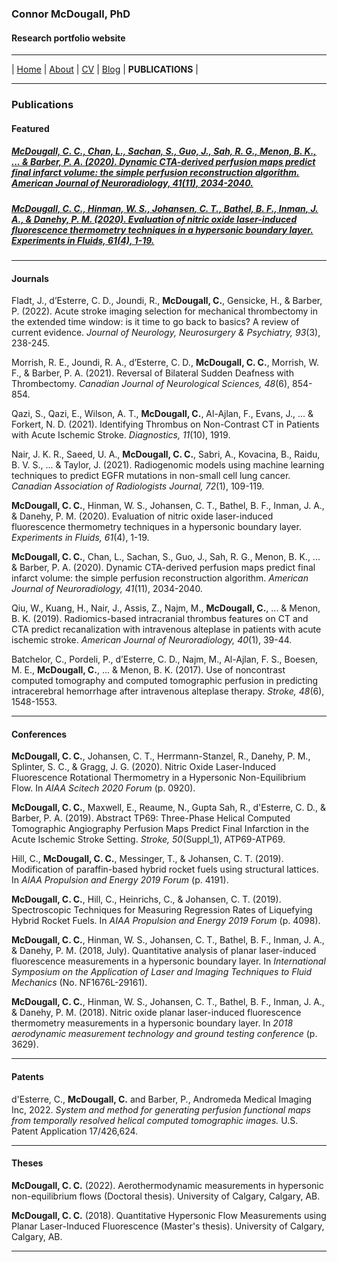 ### Connor McDougall, PhD
#### Research portfolio website
___

| [Home](README.md) | [About](about.md) | [CV](cv.md) | [Blog](blog.md) | **PUBLICATIONS** |

___

### Publications


#### Featured

##### [McDougall, C. C., Chan, L., Sachan, S., Guo, J., Sah, R. G., Menon, B. K., ... & Barber, P. A. (2020). Dynamic CTA-derived perfusion maps predict final infarct volume: the simple perfusion reconstruction algorithm. *American Journal of Neuroradiology, 41*(11), 2034-2040.](http://www.ajnr.org/content/41/11/2034.abstract)

##### [McDougall, C. C., Hinman, W. S., Johansen, C. T., Bathel, B. F., Inman, J. A., & Danehy, P. M. (2020). Evaluation of nitric oxide laser-induced fluorescence thermometry techniques in a hypersonic boundary layer. *Experiments in Fluids, 61*(4), 1-19.](https://link.springer.com/article/10.1007/s00348-020-2884-1)

___

#### Journals

Fladt, J., d’Esterre, C. D., Joundi, R., **McDougall, C.**, Gensicke, H., & Barber, P. (2022). Acute stroke imaging selection for mechanical thrombectomy in the extended time window: is it time to go back to basics? A review of current evidence. *Journal of Neurology, Neurosurgery & Psychiatry, 93*(3), 238-245.

Morrish, R. E., Joundi, R. A., d’Esterre, C. D., **McDougall, C. C.**, Morrish, W. F., & Barber, P. A. (2021). Reversal of Bilateral Sudden Deafness with Thrombectomy. *Canadian Journal of Neurological Sciences, 48*(6), 854-854.

Qazi, S., Qazi, E., Wilson, A. T., **McDougall, C.**, Al-Ajlan, F., Evans, J., ... & Forkert, N. D. (2021). Identifying Thrombus on Non-Contrast CT in Patients with Acute Ischemic Stroke. *Diagnostics, 11*(10), 1919.

Nair, J. K. R., Saeed, U. A., **McDougall, C. C.**, Sabri, A., Kovacina, B., Raidu, B. V. S., ... & Taylor, J. (2021). Radiogenomic models using machine learning techniques to predict EGFR mutations in non-small cell lung cancer. *Canadian Association of Radiologists Journal, 72*(1), 109-119.

**McDougall, C. C.**, Hinman, W. S., Johansen, C. T., Bathel, B. F., Inman, J. A., & Danehy, P. M. (2020). Evaluation of nitric oxide laser-induced fluorescence thermometry techniques in a hypersonic boundary layer. *Experiments in Fluids, 61*(4), 1-19.

**McDougall, C. C.**, Chan, L., Sachan, S., Guo, J., Sah, R. G., Menon, B. K., ... & Barber, P. A. (2020). Dynamic CTA-derived perfusion maps predict final infarct volume: the simple perfusion reconstruction algorithm. *American Journal of Neuroradiology, 41*(11), 2034-2040.

Qiu, W., Kuang, H., Nair, J., Assis, Z., Najm, M., **McDougall, C.**, ... & Menon, B. K. (2019). Radiomics-based intracranial thrombus features on CT and CTA predict recanalization with intravenous alteplase in patients with acute ischemic stroke. *American Journal of Neuroradiology, 40*(1), 39-44.

Batchelor, C., Pordeli, P., d’Esterre, C. D., Najm, M., Al-Ajlan, F. S., Boesen, M. E., **McDougall, C.**, ... & Menon, B. K. (2017). Use of noncontrast computed tomography and computed tomographic perfusion in predicting intracerebral hemorrhage after intravenous alteplase therapy. *Stroke, 48*(6), 1548-1553.

___

#### Conferences

**McDougall, C. C.**, Johansen, C. T., Herrmann-Stanzel, R., Danehy, P. M., Splinter, S. C., & Gragg, J. G. (2020). Nitric Oxide Laser-Induced Fluorescence Rotational Thermometry in a Hypersonic Non-Equilibrium Flow. In *AIAA Scitech 2020 Forum* (p. 0920).

**McDougall, C. C.**, Maxwell, E., Reaume, N., Gupta Sah, R., d'Esterre, C. D., & Barber, P. A. (2019). Abstract TP69: Three-Phase Helical Computed Tomographic Angiography Perfusion Maps Predict Final Infarction in the Acute Ischemic Stroke Setting. *Stroke, 50*(Suppl_1), ATP69-ATP69.

Hill, C., **McDougall, C. C.**, Messinger, T., & Johansen, C. T. (2019). Modification of paraffin-based hybrid rocket fuels using structural lattices. In *AIAA Propulsion and Energy 2019 Forum* (p. 4191).

**McDougall, C. C.**, Hill, C., Heinrichs, C., & Johansen, C. T. (2019). Spectroscopic Techniques for Measuring Regression Rates of Liquefying Hybrid Rocket Fuels. In *AIAA Propulsion and Energy 2019 Forum* (p. 4098).

**McDougall, C. C.**, Hinman, W. S., Johansen, C. T., Bathel, B. F., Inman, J. A., & Danehy, P. M. (2018, July). Quantitative analysis of planar laser-induced fluorescence measurements in a hypersonic boundary layer. In *International Symposium on the Application of Laser and Imaging Techniques to Fluid Mechanics* (No. NF1676L-29161).

**McDougall, C. C.**, Hinman, W. S., Johansen, C. T., Bathel, B. F., Inman, J. A., & Danehy, P. M. (2018). Nitric oxide planar laser-induced fluorescence thermometry measurements in a hypersonic boundary layer. In *2018 aerodynamic measurement technology and ground testing conference* (p. 3629).
___

#### Patents

d'Esterre, C., **McDougall, C.** and Barber, P., Andromeda Medical Imaging Inc, 2022. *System and method for generating perfusion functional maps from temporally resolved helical computed tomographic images.* U.S. Patent Application 17/426,624.

___

#### Theses

**McDougall, C. C.** (2022). Aerothermodynamic measurements in hypersonic non-equilibrium flows (Doctoral thesis). University of Calgary, Calgary, AB.

**McDougall, C. C.** (2018). Quantitative Hypersonic Flow Measurements using Planar Laser-Induced Fluorescence (Master's thesis). University of Calgary, Calgary, AB. 

___


